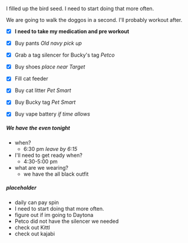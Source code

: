 I filled up the bird seed. I need to start doing that more often.

We are going to walk the doggos in a second. I'll probably workout after.

- [x] **I need to take my medication and pre workout**

- [x] Buy pants _Old navy pick up_
- [x] Grab a tag silencer for Bucky's tag _Petco_
- [x] Buy shoes _place near Target_
- [x] Fill cat feeder 
- [x] Buy cat litter _Pet Smart_
- [x] Buy Bucky tag _Pet Smart_
- [x] Buy vape battery _if time allows_

##### We have the even tonight 
- when?
	- 6:30 pm _leave by 6:15_
- I'll need to get ready when?
	- 4:30-5:00 pm
- what are we wearing?  
	- we have the all black outfit 

##### placeholder
- daily can pay spin 
- I need to start doing that more often. 
- figure out if im going to Daytona 
- Petco did not have the silencer we needed 
- check out Kittl 
- check out kajabi